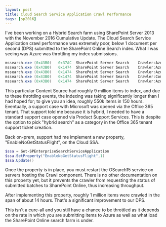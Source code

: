 ```yaml
---
layout: post
title: Cloud Search Service Application Crawl Performance
tags: [sp2016]
---
```


I've been working on a Hybrid Search farm using SharePoint Server 2013 with the November 2016 Cumulative Update. The Cloud Search Service Application crawl performance was extremely poor, below 1 document per second (DPS) submitted to the SharePoint Online Search index. What I was seeing was Azure was throttling my index submissions.

```csharp
mssearch.exe (0x43B0)	0x37AC	SharePoint Server Search	Crawler:Azure Plugin	amn28	Medium	CAzurePlugin::AdviseStatus AzurePlugin is in throttling mode                    [azurepiobj.cxx:276]  search\native\gather\plugins\azurepi\azurepiobj.cxx	
mssearch.exe (0x43B0)	0x1474	SharePoint Server Search	Crawler:Azure Plugin	amn0i	High	AzureServiceProxy caught Exception: *** Microsoft.Office.Server.Search.AzureSearchService.AzureException: Throttling error while submitting document : 8726274     at Microsoft.Office.Server.Search.AzureSearchService.AzureServiceProxy.SubmitDocuments(String azureServiceLocation, String authRealm, String SPOServiceTenantID, String SearchContentService_ContentFarmId, String portalURL, String testId, String encryptionCert, Boolean allowUnencryptedSubmit, sSubmitDocument[] documents, sDocumentResult[]& results, sAzureRequestInfo& RequestInfo) ***	
mssearch.exe (0x43B0)	0x1474	SharePoint Server Search	Crawler:Azure Plugin	amn30	High	CAzurePlugin::SubmitTaskInternal Failed to SubmitDocuments with hr : 0x80040dd1  [azurepiobj.cxx:930]  search\native\gather\plugins\azurepi\azurepiobj.cxx	
mssearch.exe (0x43B0)	0x1474	SharePoint Server Search	Crawler:Common	15y3	High	>>>> Exception hr=0x80040dd1 eip=00007FFD75C15A32 module=search\native\gather\plugins\azurepi\azurepiobj.cxx line=931	
mssearch.exe (0x43B0)	0x1474	SharePoint Server Search	Crawler:Azure Plugin	amn3o	High	CAzurePlugin::SubmitTask caught NLBaseException AzureException Throttling error while submitting document : 8726274 hr=80040DD1  [azurepiobj.cxx:701]  search\native\gather\plugins\azurepi\azurepiobj.cxx	
```

This particular Content Source had roughly 9 million items to index, and due to these throttling events, the indexing was taking significantly longer than I had hoped for; to give you an idea, roughly 550k items in 150 hours. Eventually, a support case with Microsoft was opened via the Office 365 tenant. That support told me because it is hybrid, I needed to have a standard support case opened via Product Support Services. This is despite the option to pick "hybrid search" as a category in the Office 365 tenant support ticket creation.

Back on-prem, support had me implement a new property, "EnableNoGetStatusFlight", on the Cloud SSA.

```powershell
$ssa = Get-SPEnterpriseSearchServiceApplication
$ssa.SetProperty("EnableNoGetStatusFlight",1)
$ssa.Update()
```

Once the property is in place, you must restart the OSearch15 service on servers hosting the Crawl component. There is no other documentation on this property yet, but it prevents the crawler from requesting the status of submitted batches to SharePoint Online, thus increasing throughput.

After implementing this property, roughly 1 million items were crawled in the span of about 14 hours. That's a significant improvement to our DPS.

This isn't a cure-all and you still have a chance to be throttled as it depends on the rate in which you are submitting items to Azure as well as what load the SharePoint Online search farm is under.